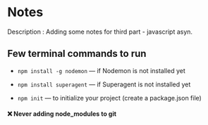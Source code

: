 # Notes
Description :  Adding some notes for third part  - javascript asyn. 

## Few terminal commands to run
- `npm install -g nodemon` — if Nodemon is not installed yet

- `npm install superagent` — if Superagent is not installed yet

- `npm init` — to initialize your project (create a package.json file)

#### ❌ Never adding node_modules to git 
